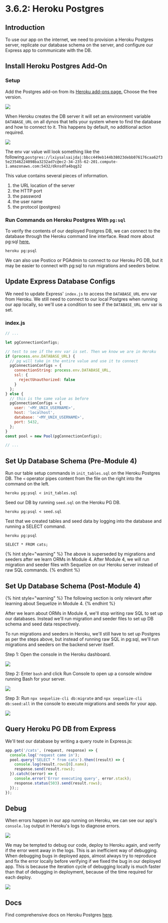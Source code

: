 # 3.6.2: Heroku Postgres

## Introduction

To use our app on the internet, we need to provision a Heroku Postgres server, replicate our database schema on the server, and configure our Express app to communicate with the DB.

## Install Heroku Postgres Add-On

### Setup

Add the Postgres add-on from its [Heroku add-ons page.](https://elements.heroku.com/addons/heroku-postgresql) Choose the free version.

![](<../../.gitbook/assets/Screen Shot 2020-12-10 at 4.50.38 PM.png>)

When Heroku creates the DB server it will set an environment variable `DATABASE_URL` on all dynos that tells your system where to find the database and how to connect to it. This happens by default, no additional action required.

![](<../../.gitbook/assets/Screen Shot 2020-12-10 at 5.02.08 PM.png>)

The env var value will look something like the following.`postgres://lxiysalsaijdaj:bbcc449eb144b38023debb076176caa62f35e23546224098ba3232ad7c@ec2-34-235-62-201.compute-1.amazonaws.com:5432/dknsdfa4bqg32`

This value contains several pieces of information.

1. the URL location of the server
2. the HTTP port
3. the password
4. the user name
5. the protocol (postgres)

### Run Commands on Heroku Postgres With `pg:sql`

To verify the contents of our deployed Postgres DB, we can connect to the database through the Heroku command line interface. Read more about pg:sql [here.](https://devcenter.heroku.com/articles/heroku-postgresql#pg-psql)

```
heroku pg:psql
```

We can also use Postico or PGAdmin to connect to our Heroku PG DB, but it may be easier to connect with pg:sql to run migrations and seeders below.

## Update Express Database Configs

We need to update Express' `index.js` to access the `DATABASE_URL` env var from Heroku. We still need to connect to our local Postgres when running our app locally, so we'll use a condition to see if the `DATABASE_URL` env var is set.

### index.js

```javascript
// ...

let pgConnectionConfigs;

// test to see if the env var is set. Then we know we are in Heroku
if (process.env.DATABASE_URL) {
  // pg will take in the entire value and use it to connect
  pgConnectionConfigs = {
    connectionString: process.env.DATABASE_URL,
    ssl: {
      rejectUnauthorized: false
    }
  };
} else {
  // this is the same value as before
  pgConnectionConfigs = {
    user: '<MY_UNIX_USERNAME>',
    host: 'localhost',
    database: '<MY_UNIX_USERNAME>',
    port: 5432,
  };
}
const pool = new Pool(pgConnectionConfigs);

// ...
```

## Set Up Database Schema (Pre-Module 4)

Run our table setup commands in `init_tables.sql` on the Heroku Postgres DB. The `<` operator pipes content from the file on the right into the command on the left.

```
heroku pg:psql < init_tables.sql
```

Seed our DB by running `seed.sql` on the Heroku PG DB.

```
heroku pg:psql < seed.sql
```

Test that we created tables and seed data by logging into the database and running a SELECT command.

```
heroku pg:psql
```

```
SELECT * FROM cats;
```

{% hint style="warning" %}
The above is superseded by migrations and seeders after we learn ORMs in Module 4. After Module 4, we will run migration and seeder files with Sequelize on our Heroku server instead of raw SQL commands.
{% endhint %}

## Set Up Database Schema (Post-Module 4)

{% hint style="warning" %}
The following section is only relevant after learning about Sequelize in Module 4.
{% endhint %}

After we learn about ORMs in Module 4, we'll stop writing raw SQL to set up our databases. Instead we'll run migration and seeder files to set up DB schema and seed data respectively.

To run migrations and seeders in Heroku, we'll still have to set up Postgres as per the steps above, but instead of running raw SQL in pg:sql, we'll run migrations and seeders on the backend server itself.

Step 1: Open the console in the Heroku dashboard.

![](<../../.gitbook/assets/截屏2021-03-08 15.40.37.png>)

Step 2: Enter `bash` and click Run Console to open up a console window running Bash for your server.

![](<../../.gitbook/assets/截屏2021-03-08 15.40.44.png>)

Step 3: Run `npx sequelize-cli db:migrate` and `npx sequelize-cli db:seed:all` in the console to execute migrations and seeds for your app.

![](<../../.gitbook/assets/截屏2021-03-08 15.39.14.png>)

## Query Heroku PG DB from Express

We'll test our database by writing a query route in Express.js:

```javascript
app.get('/cats', (request, response) => {
  console.log('request came in');
  pool.query('SELECT * from cats').then((result) => {
    console.log(result.rows[0].name);
    response.send(result.rows);  
  }).catch((error) => {
    console.error('Error executing query', error.stack);
    response.status(503).send(result.rows);
  });;
});
```

## Debug

When errors happen in our app running on Heroku, we can see our app's `console.log` output in Heroku's logs to diagnose errors.

![](<../../.gitbook/assets/Screen Shot 2020-12-10 at 5.32.53 PM.png>)

We may be tempted to debug our code, deploy to Heroku again, and verify if the error went away in the logs. This is an inefficient way of debugging. When debugging bugs in deployed apps, almost always try to reproduce and fix the error locally before verifying if we fixed the bug in our deployed app. This is because the iteration cycle of debugging locally is much faster than that of debugging in deployment, because of the time required for each deploy.

![](<../../.gitbook/assets/Screen Shot 2020-12-10 at 5.33.00 PM.png>)

## Docs

Find comprehensive docs on Heroku Postgres [here](https://devcenter.heroku.com/articles/heroku-postgresql).
